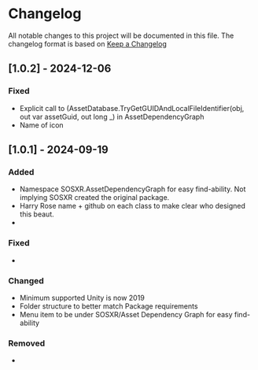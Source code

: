 # Changelog

All notable changes to this project will be documented in this file.
The changelog format is based on [Keep a Changelog](https://keepachangelog.com/en/1.0.0/)
## [1.0.2] - 2024-12-06



### Fixed

- Explicit call to (AssetDatabase.TryGetGUIDAndLocalFileIdentifier(obj, out var assetGuid, out long _) in AssetDependencyGraph
- Name of icon 




## [1.0.1] - 2024-09-19


### Added

- Namespace SOSXR.AssetDependencyGraph for easy find-ability. Not implying SOSXR created the original package.
- Harry Rose name + github on each class to make clear who designed this beaut. 
- 

### Fixed

-

### Changed

- Minimum supported Unity is now 2019
- Folder structure to better match Package requirements
- Menu item to be under SOSXR/Asset Dependency Graph for easy find-ability

### Removed

-
